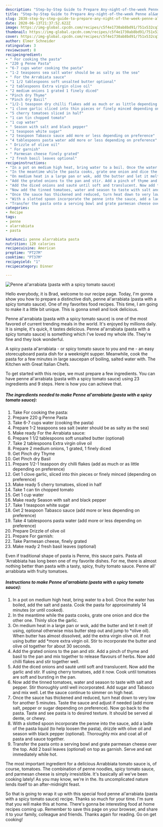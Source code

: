 ```yaml
---
description: "Step-by-Step Guide to Prepare Any-night-of-the-week Penne al&amp;#39;arrabiata (pasta with a spicy tomato sauce)"
title: "Step-by-Step Guide to Prepare Any-night-of-the-week Penne al&amp;#39;arrabiata (pasta with a spicy tomato sauce)"
slug: 2838-step-by-step-guide-to-prepare-any-night-of-the-week-penne-al-and-39-arrabiata-pasta-with-a-spicy-tomato-sauce
date: 2020-06-13T21:37:52.622Z
image: https://img-global.cpcdn.com/recipes/c5f4e1730ab8bd91/751x532cq70/penne-alarrabiata-pasta-with-a-spicy-tomato-sauce-recipe-main-photo.jpg
thumbnail: https://img-global.cpcdn.com/recipes/c5f4e1730ab8bd91/751x532cq70/penne-alarrabiata-pasta-with-a-spicy-tomato-sauce-recipe-main-photo.jpg
cover: https://img-global.cpcdn.com/recipes/c5f4e1730ab8bd91/751x532cq70/penne-alarrabiata-pasta-with-a-spicy-tomato-sauce-recipe-main-photo.jpg
author: Elmer Schneider
ratingvalue: 3
reviewcount: 8
recipeingredient:
- " For cooking the pasta"
- "220 g Penne Pasta"
- "6-7 cups water cooking the pasta"
- "1-2 teaspoons sea salt water should be as salty as the sea"
- " For the Arrabiata sauce"
- "1 1/2 tablespoons soft unsalted butter optional"
- "2 tablespoons Extra virgin olive oil"
- "2 medium onions 1 grated 1 finely diced"
- "Pinch dry Thyme"
- "Pinch dry Basil"
- "1/2-1 teaspoon dry chilli flakes add as much or as little depending on preference"
- "1 clove garlic sliced into thin pieces or finely minced depending on preference"
- "5 cherry tomatoes sliced in half"
- "1 can tin chopped tomato"
- "1 cup water"
- " Season with salt and black pepper"
- "1 teaspoon white sugar"
- "2 teaspoon Tabasco sauce add more or less depending on preference"
- "4 tablespoons pasta water add more or less depending on preference"
- " Drizzle of olive oil"
- " For garnish"
- " Parmesan cheese finely grated"
- "2 fresh basil leaves optional"
recipeinstructions:
- "In a pot on medium high heat, bring water to a boil. Once the water has boiled, add the salt and pasta. Cook the pasta for approximately 14 minutes (or until cooked)."
- "In the meantime while the pasta cooks, grate one onion and dice the other one. Thinly slice the garlic."
- "On medium heat in a large pan or wok, add the butter and let it melt (if using, optional otherwise miss butter step out and jump to *olive oil). When butter has almost dissolved, add the extra virgin olive oil. If not using butter add *more extra virgin oil. Stir to incorporate the butter and olive oil together for about 30 seconds."
- "Add the grated onions to the pan and stir. Add a pinch of thyme and basil to the pan and mix together to release flavours of herbs. Now add chilli flakes and stir together well."
- "Add the diced onions and sauté until soft and translucent. Now add the garlic and stir. If using cherry tomatoes, add it now. Cook until tomatoes are soft and bursting in the pan."
- "Now add the tinned tomatoes, water and season to taste with salt and pepper. Stir thoroughly until well incorporated. Add sugar and Tabasco and mix well. Let the sauce continue to simmer on high heat."
- "Once the sauce has thickened and reduced, turn heat down to very low for another 5 minutes. Taste the sauce and adjust if needed (add more salt, pepper or sugar depending on preference). Now go back to the pasta. Taste and see pasta is to desired texture. It should be served al dente, or chewy."
- "With a slotted spoon incorporate the penne into the sauce, add a ladle of the pasta liquid (to help loosen the pasta), drizzle with olive oil and season with black pepper (optional). Thoroughly mix and coat all of pasta and sauce together."
- "Transfer the pasta onto a serving bowl and grate parmesan cheese over the top. Add 2 basil leaves (optional) on top as garnish. Serve and eat immediately while hot."
categories:
- Recipe
tags:
- penne
- alarrabiata
- pasta

katakunci: penne alarrabiata pasta 
nutrition: 120 calories
recipecuisine: American
preptime: "PT27M"
cooktime: "PT37M"
recipeyield: "1"
recipecategory: Dinner

---
```



![Penne al&#39;arrabiata (pasta with a spicy tomato sauce)](https://img-global.cpcdn.com/recipes/c5f4e1730ab8bd91/751x532cq70/penne-alarrabiata-pasta-with-a-spicy-tomato-sauce-recipe-main-photo.jpg)

Hello everybody, it is Brad, welcome to our recipe page. Today, I'm gonna show you how to prepare a distinctive dish, penne al&#39;arrabiata (pasta with a spicy tomato sauce). One of my favorites food recipes. This time, I am going to make it a little bit unique. This is gonna smell and look delicious.

Penne al&#39;arrabiata (pasta with a spicy tomato sauce) is one of the most favored of current trending meals in the world. It's enjoyed by millions daily. It is simple, it's quick, it tastes delicious. Penne al&#39;arrabiata (pasta with a spicy tomato sauce) is something which I've loved my whole life. They're fine and they look wonderful.

A spicy pasta al&#39;arrabiata - or spicy tomato sauce to you and me - an easy storecupboard pasta dish for a weeknight supper. Meanwhile, cook the pasta for a few minutes in large saucepan of boiling, salted water with. The Kitchen with Great Italian Chefs.


To get started with this recipe, we must prepare a few ingredients. You can have penne al&#39;arrabiata (pasta with a spicy tomato sauce) using 23 ingredients and 9 steps. Here is how you can achieve that.

<!--inarticleads1-->

##### The ingredients needed to make Penne al&#39;arrabiata (pasta with a spicy tomato sauce):

1. Take  For cooking the pasta:
1. Prepare 220 g Penne Pasta
1. Take 6-7 cups water (cooking the pasta)
1. Prepare 1-2 teaspoons sea salt (water should be as salty as the sea)
1. Make ready  For the Arrabiata sauce:
1. Prepare 1 1/2 tablespoons soft unsalted butter (optional)
1. Take 2 tablespoons Extra virgin olive oil
1. Prepare 2 medium onions, 1 grated, 1 finely diced
1. Get Pinch dry Thyme
1. Get Pinch dry Basil
1. Prepare 1/2-1 teaspoon dry chilli flakes (add as much or as little depending on preference)
1. Get 1 clove garlic, sliced into thin pieces or finely minced (depending on preference)
1. Make ready 5 cherry tomatoes, sliced in half
1. Take 1 can tin chopped tomato
1. Get 1 cup water
1. Make ready  Season with salt and black pepper
1. Take 1 teaspoon white sugar
1. Get 2 teaspoon Tabasco sauce (add more or less depending on preference)
1. Take 4 tablespoons pasta water (add more or less depending on preference)
1. Prepare  Drizzle of olive oil
1. Prepare  For garnish:
1. Take  Parmesan cheese, finely grated
1. Make ready 2 fresh basil leaves (optional)


Even if traditional shape of pasta is Penne, this sauce pairs. Pasta all &#39;Arrabbiata has long been one of my favorite dishes. For me, there is almost nothing better than pasta with a tasty, spicy, fruity tomato sauce. Penne all&#39; arrabbiata with fruity tomatoes. 

<!--inarticleads2-->

##### Instructions to make Penne al&#39;arrabiata (pasta with a spicy tomato sauce):

1. In a pot on medium high heat, bring water to a boil. Once the water has boiled, add the salt and pasta. Cook the pasta for approximately 14 minutes (or until cooked).
1. In the meantime while the pasta cooks, grate one onion and dice the other one. Thinly slice the garlic.
1. On medium heat in a large pan or wok, add the butter and let it melt (if using, optional otherwise miss butter step out and jump to *olive oil). When butter has almost dissolved, add the extra virgin olive oil. If not using butter add *more extra virgin oil. Stir to incorporate the butter and olive oil together for about 30 seconds.
1. Add the grated onions to the pan and stir. Add a pinch of thyme and basil to the pan and mix together to release flavours of herbs. Now add chilli flakes and stir together well.
1. Add the diced onions and sauté until soft and translucent. Now add the garlic and stir. If using cherry tomatoes, add it now. Cook until tomatoes are soft and bursting in the pan.
1. Now add the tinned tomatoes, water and season to taste with salt and pepper. Stir thoroughly until well incorporated. Add sugar and Tabasco and mix well. Let the sauce continue to simmer on high heat.
1. Once the sauce has thickened and reduced, turn heat down to very low for another 5 minutes. Taste the sauce and adjust if needed (add more salt, pepper or sugar depending on preference). Now go back to the pasta. Taste and see pasta is to desired texture. It should be served al dente, or chewy.
1. With a slotted spoon incorporate the penne into the sauce, add a ladle of the pasta liquid (to help loosen the pasta), drizzle with olive oil and season with black pepper (optional). Thoroughly mix and coat all of pasta and sauce together.
1. Transfer the pasta onto a serving bowl and grate parmesan cheese over the top. Add 2 basil leaves (optional) on top as garnish. Serve and eat immediately while hot.


The most important ingredient for a delicious Arrabbiata tomato sauce is, of course, tomatoes. The combination of penne noodles, spicy tomato sauce, and parmesan cheese is simply irresistible. It&#39;s basically all we&#39;ve been cooking lately! As you may know, we&#39;re in the. Its uncomplicated nature lends itself to an after-midnight feast. 

So that is going to wrap it up with this special food penne al&#39;arrabiata (pasta with a spicy tomato sauce) recipe. Thanks so much for your time. I'm sure that you will make this at home. There's gonna be interesting food at home recipes coming up. Remember to save this page on your browser, and share it to your family, colleague and friends. Thanks again for reading. Go on get cooking!

